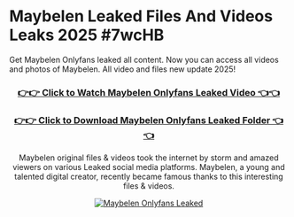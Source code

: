 # Maybelen Leaked Files And Videos Leaks 2025 #7wcHB

Get Maybelen Onlyfans leaked all content. Now you can access all videos and photos of Maybelen. All video and files new update 2025!
<div align="center" title="Maybelen Onlyfans Leaked">
  
### [👉👉 Click to Watch Maybelen Onlyfans Leaked Video 👈👈](https://links2leaks.com?utm_source=maybelen&utm_medium=gitfeb)  
### [👉👉 Click to Download Maybelen Onlyfans Leaked Folder 👈👈](https://links2leaks.com?utm_source=maybelen&utm_medium=gitfeb)  

Maybelen original files & videos took the internet by storm and amazed viewers on various Leaked social media platforms. Maybelen, a young and talented digital creator, recently became famous thanks to this interesting files & videos.

[![Maybelen Onlyfans Leaked](https://i.ibb.co/93hzkbrt/l2l.gif)](https://links2leaks.com?utm_source=maybelen&utm_medium=gitfeb)  

</div>

